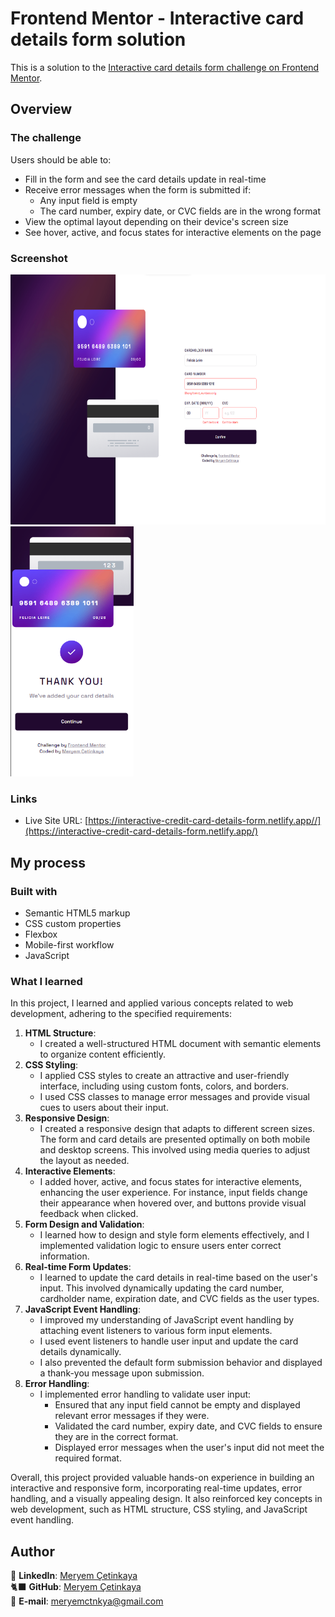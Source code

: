 # Frontend Mentor - Interactive card details form solution

This is a solution to the [Interactive card details form challenge on Frontend Mentor](https://www.frontendmentor.io/challenges/interactive-card-details-form-XpS8cKZDWw).

## Overview

### The challenge

Users should be able to:

- Fill in the form and see the card details update in real-time
- Receive error messages when the form is submitted if:
  - Any input field is empty
  - The card number, expiry date, or CVC fields are in the wrong format
- View the optimal layout depending on their device's screen size
- See hover, active, and focus states for interactive elements on the page

### Screenshot

<div class="image-container">
  <img src="./images/screenshot.png" alt="Interactive credit card desktop" height= "400">
  <img src="./images/screenshot-mobile.png" alt="Interactive credit card mobile" height= "400" >
</div>

### Links

- Live Site URL: [https://interactive-credit-card-details-form.netlify.app//](https://interactive-credit-card-details-form.netlify.app/)

## My process

### Built with

- Semantic HTML5 markup
- CSS custom properties
- Flexbox
- Mobile-first workflow
- JavaScript

### What I learned

In this project, I learned and applied various concepts related to web development, adhering to the specified requirements:

1. **HTML Structure**:
   - I created a well-structured HTML document with semantic elements to organize content efficiently.
2. **CSS Styling**:
   - I applied CSS styles to create an attractive and user-friendly interface, including using custom fonts, colors, and borders.
   - I used CSS classes to manage error messages and provide visual cues to users about their input.
3. **Responsive Design**:
   - I created a responsive design that adapts to different screen sizes. The form and card details are presented optimally on both mobile and desktop screens. This involved using media queries to adjust the layout as needed.
4. **Interactive Elements**:
   - I added hover, active, and focus states for interactive elements, enhancing the user experience. For instance, input fields change their appearance when hovered over, and buttons provide visual feedback when clicked.
5. **Form Design and Validation**:
   - I learned how to design and style form elements effectively, and I implemented validation logic to ensure users enter correct information.
6. **Real-time Form Updates**:
   - I learned to update the card details in real-time based on the user's input. This involved dynamically updating the card number, cardholder name, expiration date, and CVC fields as the user types.
7. **JavaScript Event Handling**:
   - I improved my understanding of JavaScript event handling by attaching event listeners to various form input elements.
   - I used event listeners to handle user input and update the card details dynamically.
   - I also prevented the default form submission behavior and displayed a thank-you message upon submission.
8. **Error Handling**:
   - I implemented error handling to validate user input:
     - Ensured that any input field cannot be empty and displayed relevant error messages if they were.
     - Validated the card number, expiry date, and CVC fields to ensure they are in the correct format.
     - Displayed error messages when the user's input did not meet the required format.

Overall, this project provided valuable hands-on experience in building an interactive and responsive form, incorporating real-time updates, error handling, and a visually appealing design. It also reinforced key concepts in web development, such as HTML structure, CSS styling, and JavaScript event handling.

## Author

💼 **LinkedIn**: <a title="Meryem Çetinkaya | LinkedIn" href="https://www.linkedin.com/in/meryem-cetinkaya/" target="_blank">Meryem Çetinkaya</a><br/>
🐈‍⬛ **GitHub**: <a title="Meryem Çetinkaya | GitHub" href="https://github.com/meryemctnky" target="_blank">Meryem Çetinkaya</a><br/>
📩 **E-mail**: <a title="meryemctnkya@gmail.com" href="mailto:meryemctnkya@gmail.com" target="_blank">meryemctnkya@gmail.com</a><br/><br/>
